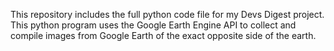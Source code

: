 This repository includes the full python code file for my Devs Digest project. This python program uses the Google Earth Engine API to collect and compile images from Google Earth of the exact opposite side of the earth. 
